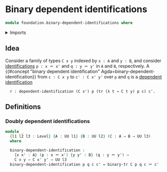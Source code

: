# Binary dependent identifications

```agda
module foundation.binary-dependent-identifications where
```

<details><summary>Imports</summary>

```agda
open import foundation.binary-transport
open import foundation.identity-types
open import foundation.universe-levels
```

</details>

## Idea

Consider a family of types `C x y` indexed by `x : A` and `y : B`, and consider
[identifications](foundation-core.identity-types.md) `p : x ＝ x'` and
`q : y ＝ y'` in `A` and `B`, respectively. A
{{#concept "binary dependent identification" Agda=binary-dependent-identification}}
from `c : C x y` to `c' : C x' y'` over `p` and `q` is a
[dependent identification](foundation.dependent-identifications.md)

```text
  r : dependent-identification (C x') p (tr (λ t → C t y) p c) c'.
```

## Definitions

### Doubly dependent identifications

```agda
module _
  {l1 l2 l3 : Level} {A : UU l1} {B : UU l2} (C : A → B → UU l3)
  where

  binary-dependent-identification :
    {x x' : A} (p : x ＝ x') {y y' : B} (q : y ＝ y') →
    C x y → C x' y' → UU l3
  binary-dependent-identification p q c c' = binary-tr C p q c ＝ c'
```
